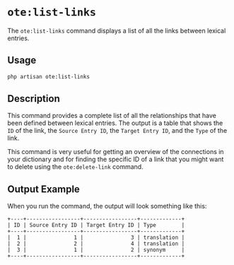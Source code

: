 # `ote:list-links`

The `ote:list-links` command displays a list of all the links between lexical entries.

## Usage

```bash
php artisan ote:list-links
```

## Description

This command provides a complete list of all the relationships that have been defined between lexical entries. The output is a table that shows the `ID` of the link, the `Source Entry ID`, the `Target Entry ID`, and the `Type` of the link.

This command is very useful for getting an overview of the connections in your dictionary and for finding the specific ID of a link that you might want to delete using the `ote:delete-link` command.

## Output Example

When you run the command, the output will look something like this:

```
+----+-----------------+-----------------+-------------+
| ID | Source Entry ID | Target Entry ID | Type        |
+----+-----------------+-----------------+-------------+
|  1 |               1 |               3 | translation |
|  2 |               2 |               4 | translation |
|  3 |               1 |               2 | synonym     |
+----+-----------------+-----------------+-------------+
```
